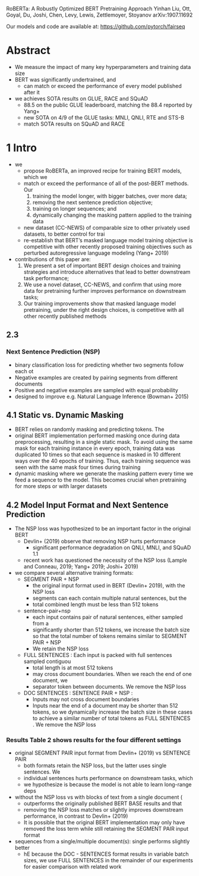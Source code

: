 RoBERTa: A Robustly Optimized BERT Pretraining Approach
Yinhan Liu, Ott, Goyal, Du, Joshi, Chen, Levy, Lewis, Zettlemoyer, Stoyanov
arXiv:1907.11692

Our models and code are available at: https://github.com/pytorch/fairseq

# Abstract

* We measure the impact of many key hyperparameters and training data size
* BERT was significantly undertrained, and
  * can match or exceed the performance of every model published after it
* we achieves SOTA results on GLUE, RACE and SQuAD
  * 88.5 on the public GLUE leaderboard, matching the 88.4 reported by Yang+
  * new SOTA on 4/9 of the GLUE tasks: MNLI, QNLI, RTE and STS-B
  * match SOTA results on SQuAD and RACE

# 1 Intro

* we
  * propose RoBERTa, an improved recipe for training BERT models, which we
  * match or exceed the performance of all of the post-BERT methods.  Our
    1. training the model longer, with bigger batches, over more data;
    1. removing the next sentence prediction objective;
    1. training on longer sequences; and
    1. dynamically changing the masking pattern applied to the training data
  * new dataset (CC-NEWS) of comparable size to other privately used
    datasets, to better control for trai
  * re-establish that BERT’s masked language model training objective is
    competitive with other recently proposed training objectives such as
    perturbed autoregressive language modeling (Yang+ 2019)
* contributions of this paper are:
  1. We present a set of important BERT design choices and training strategies
     and introduce alternatives that lead to better downstream task
     performance;
  1. We use a novel dataset, CC-NEWS, and confirm that using more data for
     pretraining further improves performance on downstream tasks;
  1. Our training improvements show that masked language model pretraining,
     under the right design choices, is competitive with all other recently
     published methods

## 2.3

### Next Sentence Prediction (NSP)

* binary classification loss for predicting whether two segments follow each ot
* Negative examples are created by pairing segments from different documents
* Positive and negative examples are sampled with equal probability
* designed to improve e.g. Natural Language Inference (Bowman+ 2015)

## 4.1 Static vs. Dynamic Masking

* BERT relies on randomly masking and predicting tokens. The
* original BERT implementation performed masking once during data
  preprocessing, resulting in a single static mask. To avoid using the same
  mask for each training instance in every epoch, training data was duplicated
  10 times so that each sequence is masked in 10 different ways over the 40
  epochs of training. Thus, each training sequence was seen with the same mask
  four times during training
* dynamic masking where we generate the masking pattern every time we feed a
  sequence to the model. This becomes crucial when pretraining for more steps
  or with larger datasets

## 4.2 Model Input Format and Next Sentence Prediction

* The NSP loss was hypothesized to be an important factor in the original BERT
  * Devlin+ (2019) observe that removing NSP hurts performance
    * significant performance degradation on QNLI, MNLI, and SQuAD 1.1
  * recent work has questioned the necessity of the NSP loss
    (Lample and Conneau, 2019; Yang+ 2019; Joshi+ 2019)
* we compare several alternative training formats:
  * SEGMENT PAIR + NSP
    * the original input format used in BERT (Devlin+ 2019), with the NSP loss
    * segments can each contain multiple natural sentences, but the
    * total combined length must be less than 512 tokens
  * sentence-pair+nsp
    * each input contains pair of natural sentences, either sampled from a
    * significantly shorter than 512 tokens, we increase the batch size so that
      the total number of tokens remains similar to SEGMENT PAIR + NSP 
    * We retain the NSP loss
  * FULL SENTENCES : Each input is packed with full sentences sampled contiguou
    * total length is at most 512 tokens
    * may cross document boundaries. When we reach the end of one document, we
    * separator token between documents. We remove the NSP loss
  * DOC SENTENCES : SENTENCE PAIR + NSP :
    * Inputs may not cross document boundaries
    * Inputs near the end of a document may be shorter than 512 tokens, so we
      dynamically increase the batch size in these cases to achieve a similar
      number of total tokens as FULL SENTENCES . We remove the NSP loss

### Results Table 2 shows results for the four different settings

* original SEGMENT PAIR input format from Devlin+ (2019) vs SENTENCE PAIR
  * both formats retain the NSP loss, but the latter uses single sentences. We
  * individual sentences hurts performance on downstream tasks, which
  * we hypothesize is because the model is not able to learn long-range deps
* without the NSP loss vs with blocks of text from a single document (
  * outperforms the originally published BERT BASE results and that
  * removing the NSP loss matches or slightly improves downstream performance,
    in contrast to Devlin+ (2019)
  * It is possible that the original BERT implementation may only have removed
    the loss term while still retaining the SEGMENT PAIR input format
* sequences from a single/multiple document(s): single performs slightly better
  * hE because the DOC - SENTENCES format results in variable batch sizes, we
    use FULL SENTENCES in the remainder of our experiments for easier
    comparison with related work
